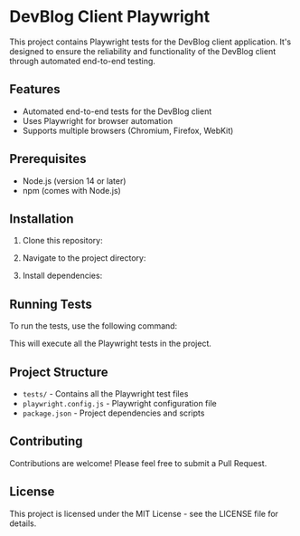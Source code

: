 <!-- write readme for the project -->
# DevBlog Client Playwright

This project contains Playwright tests for the DevBlog client application. It's designed to ensure the reliability and functionality of the DevBlog client through automated end-to-end testing.

## Features

- Automated end-to-end tests for the DevBlog client
- Uses Playwright for browser automation
- Supports multiple browsers (Chromium, Firefox, WebKit)

## Prerequisites

- Node.js (version 14 or later)
- npm (comes with Node.js)

## Installation

1. Clone this repository:


2. Navigate to the project directory:

3. Install dependencies:

## Running Tests

To run the tests, use the following command:


This will execute all the Playwright tests in the project.

## Project Structure

- `tests/` - Contains all the Playwright test files
- `playwright.config.js` - Playwright configuration file
- `package.json` - Project dependencies and scripts

## Contributing

Contributions are welcome! Please feel free to submit a Pull Request.

## License

This project is licensed under the MIT License - see the LICENSE file for details.
